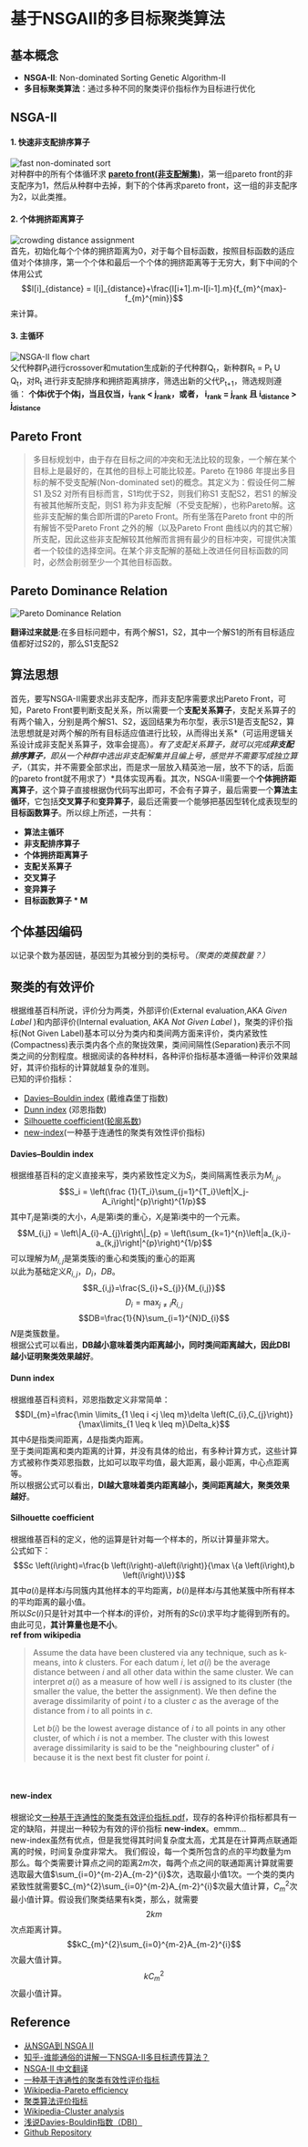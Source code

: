 # 基于NSGAII的多目标聚类算法

## 基本概念
- **NSGA-II**: Non-dominated Sorting Genetic Algorithm-II
- **多目标聚类算法**：通过多种不同的聚类评价指标作为目标进行优化

## NSGA-II

#### 1. 快速非支配排序算子<br>
![fast non-dominated sort](img/fast-non-dominated-sort.png)<br>
对种群中的所有个体循环求 **[pareto front(非支配解集)](https://baike.baidu.com/item/%E9%9D%9E%E6%94%AF%E9%85%8D%E8%A7%A3/6911808?fr=aladdin)**，第一组pareto front的非支配序为1，然后从种群中去掉，剩下的个体再求pareto front，这一组的非支配序为2，以此类推。

#### 2. 个体拥挤距离算子
![crowding distance assignment](img/crowding-distance-assignment.png)<br>
首先，初始化每个个体的拥挤距离为0，对于每个目标函数，按照目标函数的适应值对个体排序，第一个个体和最后一个个体的拥挤距离等于无穷大，剩下中间的个体用公式
$$I[i]_{distance} = I[i]_{distance}+\frac{I[i+1].m-I[i-1].m}{f_{m}^{max}-f_{m}^{min}}$$
来计算。

#### 3. 主循环
![NSGA-II flow chart](img/NSGA-II_flow_chart.png)<br>
父代种群P<sub>t</sub>进行crossover和mutation生成新的子代种群Q<sub>t</sub>，新种群R<sub>t</sub> = P<sub>t</sub> U Q<sub>t</sub>，对R<sub>t</sub> 进行非支配排序和拥挤距离排序，筛选出新的父代P<sub>t+1</sub>，筛选规则遵循： **个体i优于个体j，当且仅当，i<sub>rank</sub> < j<sub>rank</sub>，或者， i<sub>rank</sub> = j<sub>rank</sub> 且 i<sub>distance</sub> > j<sub>distance</sub>**
## Pareto Front
> 多目标规划中，由于存在目标之间的冲突和无法比较的现象，一个解在某个目标上是最好的，在其他的目标上可能比较差。Pareto 在1986 年提出多目标的解不受支配解(Non-dominated set)的概念。其定义为：假设任何二解S1 及S2 对所有目标而言，S1均优于S2，则我们称S1 支配S2，若S1 的解没有被其他解所支配，则S1 称为非支配解（不受支配解），也称Pareto解。这些非支配解的集合即所谓的Pareto Front。所有坐落在Pareto front 中的所有解皆不受Pareto Front 之外的解（以及Pareto Front 曲线以内的其它解）所支配，因此这些非支配解较其他解而言拥有最少的目标冲突，可提供决策者一个较佳的选择空间。在某个非支配解的基础上改进任何目标函数的同时，必然会削弱至少一个其他目标函数。

## Pareto Dominance Relation
![Pareto Dominance Relation](img/pareto_domainance_relation.png)

**翻译过来就是**:在多目标问题中，有两个解S1，S2，其中一个解S1的所有目标适应值都好过S2的，那么S1支配S2

## 算法思想
首先，要写NSGA-II需要求出非支配序，而非支配序需要求出Pareto Front，可知，Pareto Front要判断支配关系，所以需要一个**支配关系算子**，支配关系算子的有两个输入，分别是两个解S1、S2，返回结果为布尔型，表示S1是否支配S2，算法思想就是对两个解的所有目标适应值进行比较，从而得出关系*（可运用逻辑关系设计成非支配关系算子，效率会提高）*。有了支配关系算子，就可以完成**非支配排序算子**，即从一个种群中选出非支配解集并且编上号，感觉并不需要写成独立算子，*（其实，并不需要全部求出，而是求一层放入精英池一层，放不下的话，后面的pareto front就不用求了）*具体实现再看。其次，NSGA-II需要一个**个体拥挤距离算子**，这个算子直接根据伪代码写出即可，不会有子算子，最后需要一个**算法主循环**，它包括**交叉算子**和**变异算子**，最后还需要一个能够把基因型转化成表现型的**目标函数算子**。所以综上所述，一共有：
* **算法主循环**
* **非支配排序算子**
* **个体拥挤距离算子**
* **支配关系算子**
* **交叉算子**
* **变异算子**
* **目标函数算子 * M**

## 个体基因编码
以记录个数为基因链，基因型为其被分到的类标号。*（聚类的类簇数量？）*

## 聚类的有效评价
根据维基百科所说，评价分为两类，外部评价(External evaluation,AKA *Given Label* )和内部评价(Internal evaluation, AKA *Not Given Label* )，聚类的评价指标(Not Given Label)基本可以分为类内和类间两方面来评价，类内紧致性(Compactness)表示类内各个点的聚拢效果，类间间隔性(Separation)表示不同类之间的分割程度。根据阅读的各种材料，各种评价指标基本遵循一种评价效果越好，其评价指标的计算就越复杂的准则。<br>
已知的评价指标：
* [Davies–Bouldin index](https://en.wikipedia.org/wiki/Davies%E2%80%93Bouldin_index) (戴维森堡丁指数)
* [Dunn index](https://en.wikipedia.org/wiki/Dunn_index) (邓恩指数)
* [Silhouette coefficient](https://en.wikipedia.org/wiki/Silhouette_(clustering))([轮廓系数](https://baike.baidu.com/item/%E8%BD%AE%E5%BB%93%E7%B3%BB%E6%95%B0/17361607?fr=aladdin))
* [new-index](file/a_clustering_validity_evaluation_index_based_on_connectivity.pdf)(一种基于连通性的聚类有效性评价指标)

#### Davies–Bouldin index
根据维基百科的定义直接来写，类内紧致性定义为$S_i$，类间隔离性表示为$M_{i,j}$。
$$S_i = \left(\frac {1}{T_i}\sum_{j=1}^{T_i}\left|X_j-A_i\right|^{p}\right)^{1/p}$$
其中$T_{i}$是第i类的大小，$A_{i}$是第i类的重心，$X_{i}$是第i类中的一个元素。
$$M_{i,j} = \left\|A_{i}-A_{j}\right\|_{p} = \left(\sum_{k=1}^{n}\left|a_{k,i}-a_{k,j}\right|^{p}\right)^{1/p}$$
可以理解为$M_{i,j}$是第类簇i的重心和类簇j的重心的距离<br>
以此为基础定义$R_{i,j}$，$D_{i}$，$DB$。
$$R_{i,j}=\frac{S_{i}+S_{j}}{M_{i,j}}$$
$$D_{i}=\max_{j \neq i}R_{i,j}$$
$$DB=\frac{1}{N}\sum_{i=1}^{N}D_{i}$$
$N$是类簇数量。<br>
根据公式可以看出，**DB越小意味着类内距离越小，同时类间距离越大，因此DBI越小证明聚类效果越好**。

#### Dunn index
根据维基百科资料，邓恩指数定义非常简单：
$$DI_{m}=\frac{\min \limits_{1 \leq i <j \leq m}\delta \left(C_{i},C_{j}\right)}{\max\limits_{1 \leq k \leq m}\Delta_k}$$
其中$\delta$是指类间距离，$\Delta$是指类内距离。<br>
至于类间距离和类内距离的计算，并没有具体的给出，有多种计算方式，这些计算方式被称作类邓恩指数，比如可以取平均值，最大距离，最小距离，中心点距离等。<br>
所以根据公式可以看出，**DI越大意味着类内距离越小，类间距离越大，聚类效果越好**。

#### Silhouette coefficient
根据维基百科的定义，他的运算是针对每一个样本的，所以计算量非常大。<br>
公式如下：
$$Sc \left(i\right)=\frac{b \left(i\right)-a\left(i\right)}{\max \{a \left(i\right),b \left(i\right)\}}$$
其中$a \left(i\right)$是样本$i$与同簇内其他样本的平均距离，$b\left(i\right)$是样本$i$与其他某簇中所有样本的平均距离的最小值。<br>
所以$Sc(i)$只是针对其中一个样本$i$的评价，对所有的$Sc(i)$求平均才能得到所有的。由此可见，**其计算量也是不小**。
<br>
**ref from wikipedia**
> Assume the data have been clustered via any technique, such as k-means, into $k$ clusters. For each datum $i$, let $a(i)$ be the average distance between $i$ and all other data within the same cluster. We can interpret $a(i)$ as a measure of how well $i$ is assigned to its cluster (the smaller the value, the better the assignment). We then define the average dissimilarity of point $i$ to a cluster $c$ as the average of the distance from $i$ to all points in $c$.
>
> Let $b(i)$ be the lowest average distance of $i$ to all points in any other cluster, of which $i$ is not a member. The cluster with this lowest average dissimilarity is said to be the "neighbouring cluster" of $i$ because it is the next best fit cluster for point $i$.
<br>

#### new-index

根据论文[一种基于连通性的聚类有效评价指标.pdf](file/a_clustering_validity_evaluation_index_based_on_connectivity.pdf)，现存的各种评价指标都具有一定的缺陷，并提出一种较为有效的评价指标 **new-index**。emmm... <br>
new-index虽然有优点，但是我觉得其时间复杂度太高，尤其是在计算两点联通距离的时候，时间复杂度非常大。
我们假设，每一个类所包含的点的平均数量为m那么。每个类需要计算点之间的距离$2m$次，每两个点之间的联通距离计算就需要选取最大值$\sum_{i=0}^{m-2}A_{m-2}^{i}$次，选取最小值1次。一个类的类内紧致性就需要$C_{m}^{2}\sum_{i=0}^{m-2}A_{m-2}^{i}$次最大值计算，$C_{m}^{2}$次最小值计算。假设我们聚类结果有k类，那么，就需要
$$2km$$
次点距离计算。
$$kC_{m}^{2}\sum_{i=0}^{m-2}A_{m-2}^{i}$$
次最大值计算。
$$kC_{m}^{2}$$
次最小值计算。

## Reference
* [从NSGA到 NSGA II](http://www.cnblogs.com/bnuvincent/p/52s68786.html)
* [知乎-谁能通俗的讲解一下NSGA-II多目标遗传算法？](https://www.zhihu.com/question/26990498)
* [NSGA-II 中文翻译](file/NSGA-II_Chinese_Translation.pdf)
* [一种基于连通性的聚类有效性评价指标](file/a_clustering_validity_evaluation_index_based_on_connectivity.pdf)
* [Wikipedia-Pareto efficiency](https://en.wikipedia.org/wiki/Pareto_efficiency)
* [聚类算法评价指标](http://blog.csdn.net/sinat_33363493/article/details/52496011)
* [Wikipedia-Cluster analysis](https://en.wikipedia.org/wiki/Cluster_analysis#Internal_evaluation)
* [浅说Davies-Bouldin指数（DBI）](http://blog.sina.com.cn/s/blog_65c8baf901016flh.html)
* [Github Repository](https://github.com/MaxLeojh/NSGA-II)
